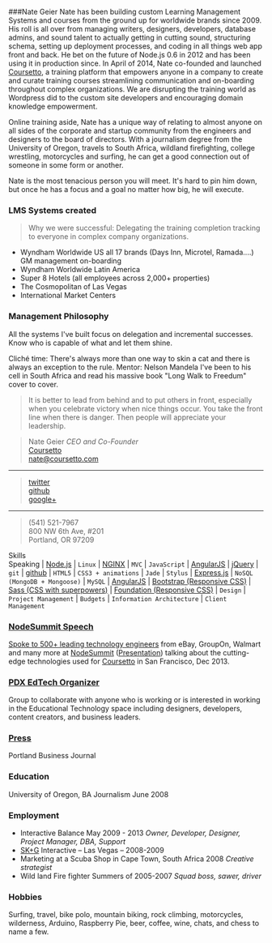 ###Nate Geier
Nate has been building custom Learning Management Systems and courses from the ground up for worldwide brands since 2009. His roll is all over from managing writers, designers, developers, database admins, and sound talent to actually getting in cutting sound, structuring schema, setting up deployment processes, and coding in all things web app front and back. He bet on the future of Node.js 0.6 in 2012 and has been using it in production since. In April of 2014, Nate co-founded and launched [Coursetto](http://coursetto.com), a training platform that empowers anyone in a company to create and curate training courses streamlining communication and on-boarding throughout complex organizations. We are disrupting the training world as Wordpress did to the custom site developers and encouraging domain knowledge empowerment.

Online training aside, Nate has a unique way of relating to almost anyone on all sides of the corporate and startup community from the engineers and designers to the board of directors. With a journalism degree from the University of Oregon, travels to South Africa, wildland firefighting, college wrestling, motorcycles and surfing, he can get a good connection out of someone in some form or another.

Nate is the most tenacious person you will meet. It's hard to pin him down, but once he has a focus and a goal no matter how big, he will execute.

### LMS Systems created
> Why we were successful: Delegating the training completion tracking to everyone in complex company organizations.
* Wyndham Worldwide US all 17 brands (Days Inn, Microtel, Ramada....) GM management on-boarding
* Wyndham Worldwide Latin America
* Super 8 Hotels (all employees across 2,000+ properties)
* The Cosmopolitan of Las Vegas
* International Market Centers

### Management Philosophy
All the systems I've built focus on delegation and incremental successes. Know who is capable of what and let them shine.

Cliché time: There's always more than one way to skin a cat and there is always an exception to the rule.
Mentor: Nelson Mandela
I've been to his cell in South Africa and read his massive book "Long Walk to Freedum" cover to cover.
>It is better to lead from behind and to put others in front, especially when you celebrate victory when nice things occur. You take the front line when there is danger. Then people will appreciate your leadership.


>Nate Geier *CEO and Co-Founder*  
>[Coursetto](http://coursetto.com)  
><nate@coursetto.com>  
***
>[twitter](https://twitter.com/nategeier)  
>[github](https://github.com/nategeier)  
>[google+](https://plus.google.com/u/0/+NateGeier/about)  
***
>(541) 521-7967  
>800 NW 6th Ave, #201  
>Portland, OR 97209  

Skills  
Speaking | [Node.js](http://nodejs.org/) | `Linux` | [NGINX](http://wiki.nginx.org/Main) | `MVC` | `JavaScript` | [AngularJS](http://angularjs.org/) | [jQuery](http://jquery.com) | `git` | [github](https://github.com/nategeier) | `HTML5` | `CSS3 + animations` | `Jade` | `Stylus` | [Express.js](http://expressjs.com/) | `NoSQL (MongoDB + Mongoose)` | `MySQL` | [AngularJS](http://angularjs.org/) | [Bootstrap (Responsive CSS)](http://getbootstrap.com/css/) | [Sass (CSS with superpowers)](http://sass-lang.com/) | [Foundation (Responsive CSS)](http://foundation.zurb.com/) | `Design` | `Project Management` | `Budgets` | `Information Architecture` | `Client Management` 



### [NodeSummit Speech](http://bit.ly/1q2tihd)  
[Spoke to 500+ leading technology engineers](https://drive.google.com/#folders/0B5lcGn6L406lQVo5TGdGLWozNmM) from eBay, GroupOn, Walmart and many more at [NodeSummit](http://nodesummit.com/speakers/) ([Presentation](http://bit.ly/1q2tihd)) talking about the cutting-edge technologies used for [Coursetto](http://coursetto.com) in San Francisco, Dec 2013.

### [PDX EdTech Organizer](http://www.meetup.com/PDXedTech/)  
Group to collaborate with anyone who is working or is interested in working in the Educational Technology space including designers, developers, content creators, and business leaders.

### [Press](http://www.bizjournals.com/portland/print-edition/2014/06/20/training-made-easy.html)  
Portland Business Journal

### Education
University of Oregon, BA Journalism June 2008 


### Employment
* Interactive Balance May 2009 - 2013 *Owner, Developer, Designer, Project Manager, DBA, Support*  
* [SK+G](http://www.skgadvertising.com/) Interactive – Las Vegas – 2008-2009  
* Marketing at a Scuba Shop in Cape Town, South Africa 2008 *Creative strategist* 
* Wild land Fire fighter Summers of 2005-2007 *Squad boss, sawer, driver*  

### Hobbies
Surfing, travel, bike polo, mountain biking, rock climbing, motorcycles, wilderness, Arduino, Raspberry Pie, beer, coffee, wine, chats, and chess to name a few.

